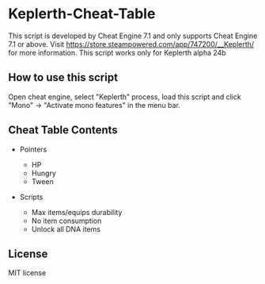 # Keplerth-Cheat-Table

This script is developed by Cheat Engine 7.1 and only supports Cheat Engine 7.1 or above. Visit https://store.steampowered.com/app/747200/__Keplerth/ for more information.
This script works only for Keplerth alpha 24b

## How to use this script

Open cheat engine, select "Keplerth" process, load this script and click "Mono" -> "Activate mono features" in the menu bar.

## Cheat Table Contents

- Pointers
  - HP
  - Hungry
  - Tween
  
- Scripts
  - Max items/equips durability
  - No item consumption
  - Unlock all DNA items

## License

MIT license
